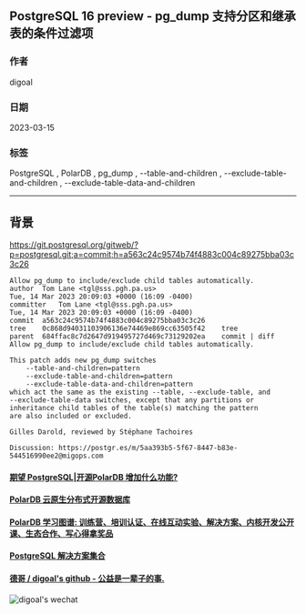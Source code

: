 ## PostgreSQL 16 preview - pg_dump 支持分区和继承表的条件过滤项   
                                                                    
### 作者                                              
digoal                                              
                                              
### 日期                                              
2023-03-15                                          
                                    
### 标签                                              
PostgreSQL , PolarDB , pg_dump , --table-and-children , --exclude-table-and-children , --exclude-table-data-and-children  
                                              
----                                              
                                              
## 背景    
https://git.postgresql.org/gitweb/?p=postgresql.git;a=commit;h=a563c24c9574b74f4883c004c89275bba03c3c26  
  
  
```  
Allow pg_dump to include/exclude child tables automatically.  
author	Tom Lane <tgl@sss.pgh.pa.us>	  
Tue, 14 Mar 2023 20:09:03 +0000 (16:09 -0400)  
committer	Tom Lane <tgl@sss.pgh.pa.us>	  
Tue, 14 Mar 2023 20:09:03 +0000 (16:09 -0400)  
commit	a563c24c9574b74f4883c004c89275bba03c3c26  
tree	0c868d94031103906136e74469e869cc63505f42	tree  
parent	684ffac8c7d2647d919495727d469c73129202ea	commit | diff  
Allow pg_dump to include/exclude child tables automatically.  
  
This patch adds new pg_dump switches  
    --table-and-children=pattern  
    --exclude-table-and-children=pattern  
    --exclude-table-data-and-children=pattern  
which act the same as the existing --table, --exclude-table, and  
--exclude-table-data switches, except that any partitions or  
inheritance child tables of the table(s) matching the pattern  
are also included or excluded.  
  
Gilles Darold, reviewed by Stéphane Tachoires  
  
Discussion: https://postgr.es/m/5aa393b5-5f67-8447-b83e-544516990ee2@migops.com  
```  
  
  
  
#### [期望 PostgreSQL|开源PolarDB 增加什么功能?](https://github.com/digoal/blog/issues/76 "269ac3d1c492e938c0191101c7238216")
  
  
#### [PolarDB 云原生分布式开源数据库](https://github.com/ApsaraDB "57258f76c37864c6e6d23383d05714ea")
  
  
#### [PolarDB 学习图谱: 训练营、培训认证、在线互动实验、解决方案、内核开发公开课、生态合作、写心得拿奖品](https://www.aliyun.com/database/openpolardb/activity "8642f60e04ed0c814bf9cb9677976bd4")
  
  
#### [PostgreSQL 解决方案集合](../201706/20170601_02.md "40cff096e9ed7122c512b35d8561d9c8")
  
  
#### [德哥 / digoal's github - 公益是一辈子的事.](https://github.com/digoal/blog/blob/master/README.md "22709685feb7cab07d30f30387f0a9ae")
  
  
![digoal's wechat](../pic/digoal_weixin.jpg "f7ad92eeba24523fd47a6e1a0e691b59")
  
